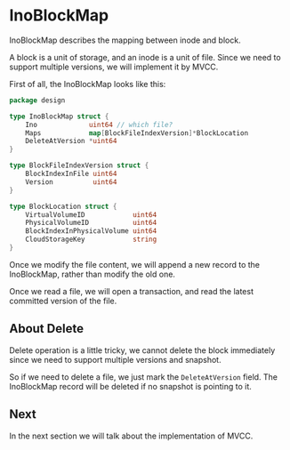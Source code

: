 # InoBlockMap

InoBlockMap describes the mapping between inode and block.

A block is a unit of storage, and an inode is a unit of file.
Since we need to support multiple versions, we will implement it by MVCC.

First of all, the InoBlockMap looks like this:

```go
package design

type InoBlockMap struct {
	Ino             uint64 // which file?
	Maps            map[BlockFileIndexVersion]*BlockLocation
	DeleteAtVersion *uint64
}

type BlockFileIndexVersion struct {
	BlockIndexInFile uint64
	Version          uint64
}

type BlockLocation struct {
	VirtualVolumeID            uint64
	PhysicalVolumeID           uint64
	BlockIndexInPhysicalVolume uint64
	CloudStorageKey            string
}

```

Once we modify the file content, we will append a new record to the InoBlockMap, rather than modify the old one.

Once we read a file, we will open a transaction, and read the latest committed version of the file.

## About Delete

Delete operation is a little tricky, we cannot delete the block immediately since we need to support multiple versions
and snapshot.

So if we need to delete a file, we just mark the `DeleteAtVersion` field.
The InoBlockMap record will be deleted if no snapshot is pointing to it.

## Next

In the next section we will talk about the implementation of MVCC.
